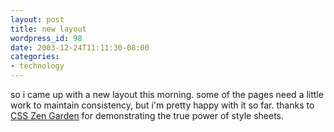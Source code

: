 ```yaml
---
layout: post
title: new layout
wordpress_id: 98
date: 2003-12-24T11:11:30-08:00
categories:
- technology
---
```

so i came up with a new layout this morning.  some of the pages need a little work to maintain consistency, but i'm
pretty happy with it so far.  thanks to [CSS Zen Garden](http://csszengarden.com) for demonstrating the true power of
style sheets.
